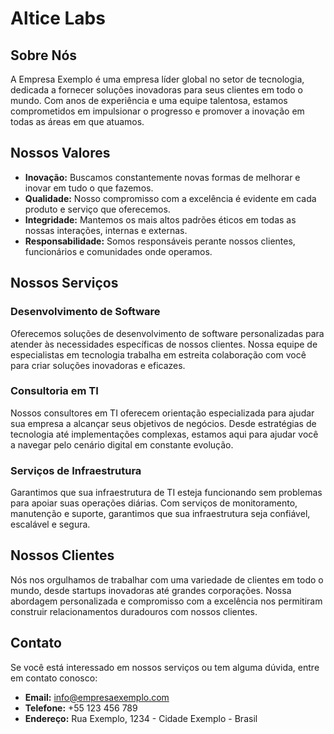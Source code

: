 # Altice Labs

## Sobre Nós

A Empresa Exemplo é uma empresa líder global no setor de tecnologia, dedicada a fornecer soluções inovadoras para seus clientes em todo o mundo. Com anos de experiência e uma equipe talentosa, estamos comprometidos em impulsionar o progresso e promover a inovação em todas as áreas em que atuamos.

## Nossos Valores

- **Inovação:** Buscamos constantemente novas formas de melhorar e inovar em tudo o que fazemos.
- **Qualidade:** Nosso compromisso com a excelência é evidente em cada produto e serviço que oferecemos.
- **Integridade:** Mantemos os mais altos padrões éticos em todas as nossas interações, internas e externas.
- **Responsabilidade:** Somos responsáveis perante nossos clientes, funcionários e comunidades onde operamos.

## Nossos Serviços

### Desenvolvimento de Software

Oferecemos soluções de desenvolvimento de software personalizadas para atender às necessidades específicas de nossos clientes. Nossa equipe de especialistas em tecnologia trabalha em estreita colaboração com você para criar soluções inovadoras e eficazes.

### Consultoria em TI

Nossos consultores em TI oferecem orientação especializada para ajudar sua empresa a alcançar seus objetivos de negócios. Desde estratégias de tecnologia até implementações complexas, estamos aqui para ajudar você a navegar pelo cenário digital em constante evolução.

### Serviços de Infraestrutura

Garantimos que sua infraestrutura de TI esteja funcionando sem problemas para apoiar suas operações diárias. Com serviços de monitoramento, manutenção e suporte, garantimos que sua infraestrutura seja confiável, escalável e segura.

## Nossos Clientes

Nós nos orgulhamos de trabalhar com uma variedade de clientes em todo o mundo, desde startups inovadoras até grandes corporações. Nossa abordagem personalizada e compromisso com a excelência nos permitiram construir relacionamentos duradouros com nossos clientes.

## Contato

Se você está interessado em nossos serviços ou tem alguma dúvida, entre em contato conosco:

- **Email:** [info@empresaexemplo.com](mailto:info@empresaexemplo.com)
- **Telefone:** +55 123 456 789
- **Endereço:** Rua Exemplo, 1234 - Cidade Exemplo - Brasil
